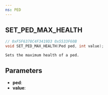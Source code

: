 ```yaml
---
ns: PED
---
```

## SET_PED_MAX_HEALTH

```c
// 0xF5F6378C4F3419D3 0x5533F60B
void SET_PED_MAX_HEALTH(Ped ped, int value);
```

```
Sets the maximum health of a ped.
```

## Parameters
* **ped**:
* **value**:
